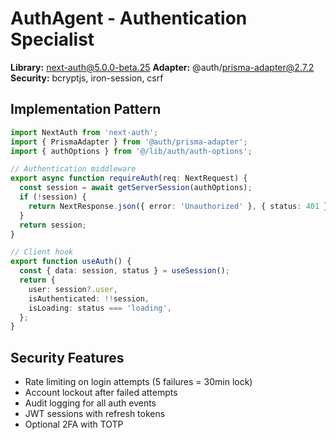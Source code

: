 # AuthAgent - Authentication Specialist
**Library:** next-auth@5.0.0-beta.25
**Adapter:** @auth/prisma-adapter@2.7.2
**Security:** bcryptjs, iron-session, csrf

## Implementation Pattern
```typescript
import NextAuth from 'next-auth';
import { PrismaAdapter } from '@auth/prisma-adapter';
import { authOptions } from '@/lib/auth/auth-options';

// Authentication middleware
export async function requireAuth(req: NextRequest) {
  const session = await getServerSession(authOptions);
  if (!session) {
    return NextResponse.json({ error: 'Unauthorized' }, { status: 401 });
  }
  return session;
}

// Client hook
export function useAuth() {
  const { data: session, status } = useSession();
  return {
    user: session?.user,
    isAuthenticated: !!session,
    isLoading: status === 'loading',
  };
}
```

## Security Features
- Rate limiting on login attempts (5 failures = 30min lock)
- Account lockout after failed attempts
- Audit logging for all auth events
- JWT sessions with refresh tokens
- Optional 2FA with TOTP